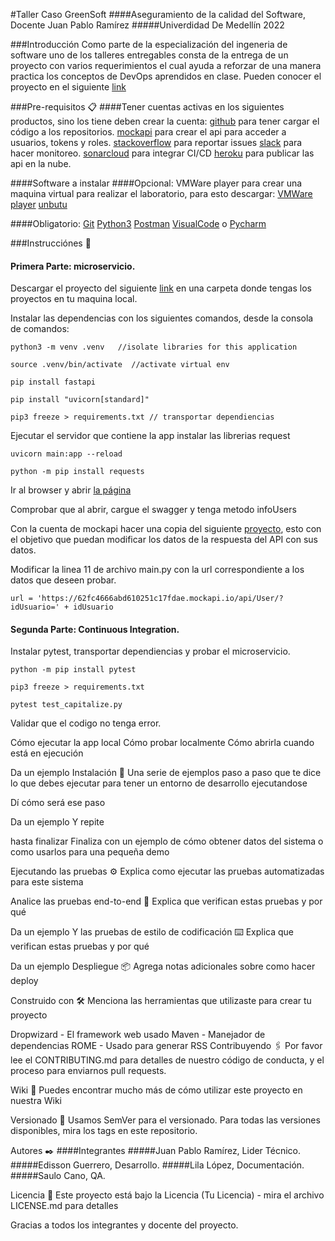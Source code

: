 #Taller Caso GreenSoft
####Aseguramiento de la calidad del Software, Docente Juan Pablo Ramírez
#####Univerdidad De Medellín 2022

###Introducción
Como parte de la especialización del ingeneria de software uno de los talleres entregables consta de la entrega de un proyecto con varios requerimientos el cual ayuda a reforzar de una manera practica los conceptos de DevOps aprendidos en clase.  Pueden conocer el proyecto en el siguiente [link](https://docs.google.com/document/d/1i-5brhFVuKGo6tiFcNZxyGDXSMJqeY21GEWE3LqItiA/edit#)


###Pre-requisitos 📋
####Tener cuentas activas en los siguientes productos, sino los tiene deben crear la cuenta:
[github](https://github.com/join) para tener cargar el código a los repositorios.
[mockapi](https://mockapi.io/signup) para crear el api para acceder a usuarios, tokens y roles.
[stackoverflow](https://stackoverflow.com/users/signup?ssrc=product_home) para reportar issues
[slack](https://slack.com/intl/es-co/get-started#/createnew) para hacer monitoreo.
[sonarcloud](https://sonarcloud.io/sessions/new) para integrar CI/CD
[heroku](https://signup.heroku.com/login) para publicar las api en la nube.

####Software a instalar
####Opcional: VMWare player para crear una maquina virtual para realizar el laboratorio, para esto descargar:
[VMWare player](https://customerconnect.vmware.com/en/downloads/info/slug/desktop_end_user_computing/vmware_workstation_player/16_0)
[unbutu](https://ubuntu.com/download/desktop/thank-you?version=22.04.1&architecture=amd64)

####Obligatorio:
[Git](https://git-scm.com/downloads)
[Python3](https://www.python.org/downloads/)
[Postman](https://www.postman.com/downloads/)
[VisualCode](https://code.visualstudio.com/download) o [Pycharm](https://www.jetbrains.com/es-es/pycharm/download)

###Instrucciónes 🚀

#### Primera Parte: microservicio.

Descargar el proyecto del siguiente [link](https://github.com/ediguerrero/udem-service1) en una carpeta donde tengas los proyectos en tu maquina local.

Instalar las dependencias con los siguientes comandos, desde la consola de comandos:

```
python3 -m venv .venv   //isolate libraries for this application

source .venv/bin/activate  //activate virtual env

pip install fastapi

pip install "uvicorn[standard]"

pip3 freeze > requirements.txt // transportar dependiencias

```

Ejecutar el servidor que contiene la app instalar las librerias request

```
uvicorn main:app --reload

python -m pip install requests

```

Ir al browser y abrir [la página](http://localhost:8000/docs)

Comprobar que al abrir, cargue el swagger y tenga metodo infoUsers

Con la cuenta de mockapi hacer una copia del siguiente [proyecto](https://mockapi.io/clone/62fdb4356e617f88dead7817), esto con el objetivo que puedan modificar los datos de la respuesta del API con sus datos.

Modificar la linea 11 de archivo main.py con la url correspondiente a los datos que deseen probar.
```
url = 'https://62fc4666abd610251c17fdae.mockapi.io/api/User/?idUsuario=' + idUsuario

```
#### Segunda Parte: Continuous Integration.

Instalar pytest, transportar dependiencias y probar el microservicio.

```
python -m pip install pytest

pip3 freeze > requirements.txt

pytest test_capitalize.py

```

Validar que el codigo no tenga error.


Cómo ejecutar la app local
Cómo probar localmente
Cómo abrirla cuando está en ejecución

Da un ejemplo
Instalación 🔧
Una serie de ejemplos paso a paso que te dice lo que debes ejecutar para tener un entorno de desarrollo ejecutandose

Dí cómo será ese paso

Da un ejemplo
Y repite

hasta finalizar
Finaliza con un ejemplo de cómo obtener datos del sistema o como usarlos para una pequeña demo

Ejecutando las pruebas ⚙️
Explica como ejecutar las pruebas automatizadas para este sistema

Analice las pruebas end-to-end 🔩
Explica que verifican estas pruebas y por qué

Da un ejemplo
Y las pruebas de estilo de codificación ⌨️
Explica que verifican estas pruebas y por qué

Da un ejemplo
Despliegue 📦
Agrega notas adicionales sobre como hacer deploy

Construido con 🛠️
Menciona las herramientas que utilizaste para crear tu proyecto

Dropwizard - El framework web usado
Maven - Manejador de dependencias
ROME - Usado para generar RSS
Contribuyendo 🖇️
Por favor lee el CONTRIBUTING.md para detalles de nuestro código de conducta, y el proceso para enviarnos pull requests.

Wiki 📖
Puedes encontrar mucho más de cómo utilizar este proyecto en nuestra Wiki

Versionado 📌
Usamos SemVer para el versionado. Para todas las versiones disponibles, mira los tags en este repositorio.

Autores ✒️
####Integrantes
#####Juan Pablo Ramírez, Lider Técnico.
#####Edisson Guerrero, Desarrollo.
#####Lila López, Documentación.
#####Saulo Cano, QA.



Licencia 📄
Este proyecto está bajo la Licencia (Tu Licencia) - mira el archivo LICENSE.md para detalles

Gracias a todos los integrantes y docente del proyecto.




